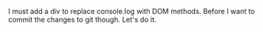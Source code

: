 I must add a div to replace console.log with DOM methods. Before
I want to commit the changes to git though. Let's do it.